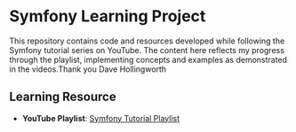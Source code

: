 # Symfony Learning Project

This repository contains code and resources developed while following the Symfony tutorial series on YouTube. The content here reflects my progress through the playlist, implementing concepts and examples as demonstrated in the videos.Thank you Dave Hollingworth

## Learning Resource
- **YouTube Playlist**: [Symfony Tutorial Playlist](https://www.youtube.com/playlist?list=PLFbnPuoQkKsc5yjrpKZz9Zz9SBtoXHPlF)
